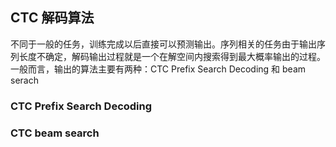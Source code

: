 
## CTC 解码算法

不同于一般的任务，训练完成以后直接可以预测输出。序列相关的任务由于输出序列长度不确定，解码输出过程就是一个在解空间内搜索得到最大概率输出的过程。一般而言，输出的算法主要有两种：CTC Prefix Search Decoding 和 beam serach

### CTC Prefix Search Decoding


### CTC beam search
